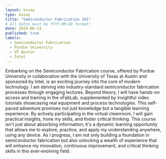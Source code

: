 ```yaml
---
layout: essay
type: essay
title: "Semiconductor Fabrication 101"
# All dates must be YYYY-MM-DD format!
date: 2024-06-14
published: true
labels:
  - Semiconductor Fabrication
  - Purdue University
  - UT Austin
  - Intel
---
```



Embarking on the Semiconductor Fabrication course, offered by Purdue University in collaboration with the University of Texas at Austin and sponsored by Intel, is an exciting journey into the core of modern technology. I am delving into industry-standard semiconductor fabrication processes through engaging lectures. Beyond theory, I will have hands-on access and training in the vFabLab, supplemented by insightful video tutorials showcasing real equipment and process technologies. This self-paced adventure promises not just knowledge but a tangible learning experience. By actively participating in the virtual cleanroom, I will gain practical insights, hone my skills, and foster critical thinking. This course isn't just about absorbing information; it's a dynamic learning opportunity that allows me to explore, practice, and apply my understanding anywhere, using any device. As I progress, I am not only building a foundation in semiconductor fabrication but also unlocking a wealth of experience that will enhance my innovation, continuous improvement, and critical thinking skills in this ever-evolving field.



